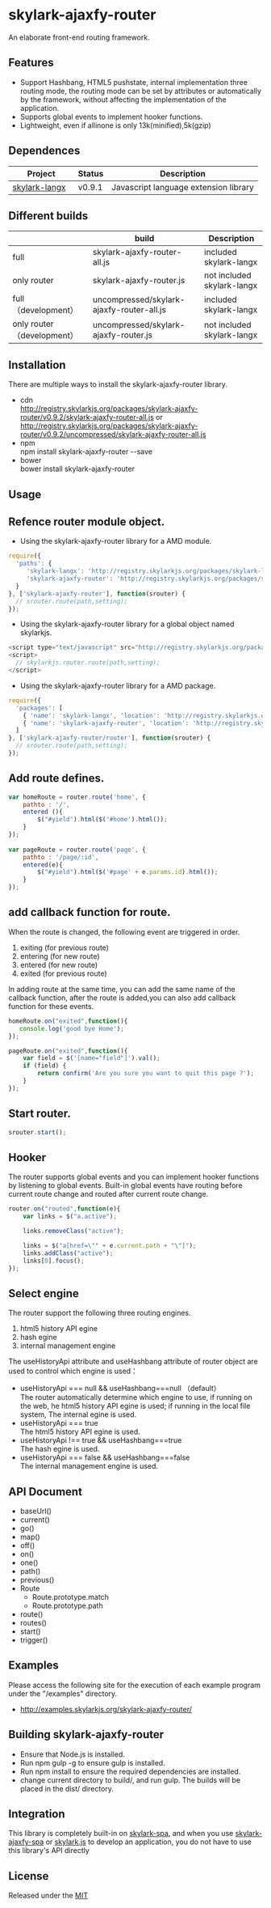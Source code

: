 # skylark-ajaxfy-router
An elaborate front-end routing framework.

## Features

- Support Hashbang, HTML5 pushstate, internal implementation three routing mode, the routing mode can be set by attributes or automatically by  the framework, without affecting the implementation of the application.
- Supports global events to implement hooker functions.
- Lightweight, even if allinone is only 13k(minified),5k(gzip)

## Dependences
| Project | Status | Description |
|---------|--------|-------------|
| [skylark-langx](https://github.com/skylarklangx/skylark-langx)   | v0.9.1 | Javascript language extension library |

##  Different builds
|  | build | Description |
|---------|--------|-------------|
| full | skylark-ajaxfy-router-all.js | included skylark-langx |
| only router | skylark-ajaxfy-router.js | not included skylark-langx |
| full （development） | uncompressed/skylark-ajaxfy-router-all.js | included skylark-langx |
| only router （development）| uncompressed/skylark-ajaxfy-router.js | not included skylark-langx |


## Installation
There are multiple ways to install the skylark-ajaxfy-router library. 
- cdn  
http://registry.skylarkjs.org/packages/skylark-ajaxfy-router/v0.9.2/skylark-ajaxfy-router-all.js    or  
http://registry.skylarkjs.org/packages/skylark-ajaxfy-router/v0.9.2/uncompressed/skylark-ajaxfy-router-all.js 
- npm  
npm install skylark-ajaxfy-router --save
- bower  
bower install skylark-ajaxfy-router

## Usage

Refence router module object.
----------------------------

- Using the skylark-ajaxfy-router library for a AMD module.  
```js
require({
  'paths': {
     'skylark-langx': 'http://registry.skylarkjs.org/packages/skylark-langx/v0.9.1/skylark-langx',
     'skylark-ajaxfy-router': 'http://registry.skylarkjs.org/packages/skylark-ajaxfy-router/v0.9.2/skylark-ajaxfy-router' 
  }
}, ['skylark-ajaxfy-router'], function(srouter) {
  // srouter.route(path,setting);
});
```

- Using the skylark-ajaxfy-router library for a global object named skylarkjs.  
```js
<script type="text/javascript" src="http://registry.skylarkjs.org/packages/skylark-ajaxfy-router/v0.9.2/skylark-ajaxfy-router-all.js"></script>
<script>
  // skylarkjs.router.route(path,setting);
</script>
```

- Using the skylark-ajaxfy-router library for a AMD package.  
```js
require({
  'packages': [
    { 'name': 'skylark-langx', 'location': 'http://registry.skylarkjs.org/packages/skylark-langx/v0.9.1/skylark-langx/' },
    { 'name': 'skylark-ajaxfy-router', 'location': 'http://registry.skylarkjs.org/packages/skylark-ajaxfy-router/v0.9.2/skylark-ajaxfy-router/' }
  ]
}, ['skylark-ajaxfy-router/router'], function(srouter) {
  // srouter.route(path,setting);
});
```
Add route defines. 
-------------------
```js
var homeRoute = router.route('home', { 
    pathto : '/', 
    entered (){ 
        $("#yield").html($('#home').html()); 
    }      
}); 
             
var pageRoute = router.route('page', { 
    pathto : '/page/:id', 
    entered(e){ 
        $("#yield").html($('#page' + e.params.id).html()); 
    } 
}); 
```

add callback function for route.
--------------------------------

When the route is changed, the following event are triggered in order.

1. exiting (for previous route) 
2. entering (for new route) 
3. entered (for new route) 
4. exited (for previous route) 

In adding route at the same time, you can add the same name of the callback function, after the route is added,you can also add callback function for these events.

```js
homeRoute.on("exited",function(){ 
   console.log('good bye Home'); 
}); 

pageRoute.on("exited",function(){ 
    var field = $('[name="field"]').val(); 
    if (field) { 
        return confirm('Are you sure you want to quit this page ?'); 
    }            
}); 
```

Start router.
--------------
```js
srouter.start(); 
```

## Hooker

The router supports global events and you can implement hooker functions by listening to global events. 
Built-in global events have routing before current route change and routed after current route change.

```js
router.on("routed",function(e){ 
    var links = $("a.active"); 

    links.removeClass("active"); 

    links = $("a[href=\"" + e.current.path + "\"]"); 
    links.addClass("active"); 
    links[0].focus(); 
}); 
```
## Select engine

The router support the following three routing engines.

1. html5 history API egine 
2. hash egine 
3. internal management engine 

The useHistoryApi attribute and useHashbang attribute of router object are used to control which engine is used：

- useHistoryApi === null && useHashbang===null （default）  
The router automatically determine which engine to use, if running on the web, he html5 history API egine is used; if running in the local file system, The internal egine is used.
- useHistoryApi === true  
The html5 history API egine is used.
- useHistoryApi !== true && useHashbang===true  
The hash egine is used.
- useHistoryApi === false && useHashbang===false  
The internal management engine is used.

## API Document
- baseUrl()
- current()
- go()
- map()
- off()
- on()
- one()
- path()
- previous()
- Route
  * Route.prototype.match
  * Route.prototype.path
- route()
- routes()
- start()
- trigger()

## Examples
Please access the following site for the execution of each example program under the "/examples" directory.

- http://examples.skylarkjs.org/skylark-ajaxfy-router/


## Building skylark-ajaxfy-router

- Ensure that Node.js is installed.
- Run npm gulp -g to ensure gulp is installed.
- Run npm install to ensure the required dependencies are installed.
- change current directory to build/, and run gulp. The builds will be placed in the dist/ directory.

## Integration
This library is completely built-in on [skylark-spa](https://github.com/skylark-ajaxfy/skylark-ajaxfy-spa), and when you use [skylark-ajaxfy-spa](https://github.com/skylark-ajaxfy/skylark-ajaxfy-spa) or [skylark.js](https://github.com/skylarkjs/skylark) to develop an application, you do not have to use this library's API directly

## License

Released under the [MIT](http://opensource.org/licenses/MIT)
